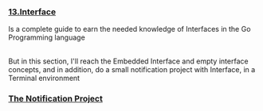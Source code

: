 <h3> <a href="https://github.com/mazzberry/Go-Playground/tree/main/13.Interface">13.Interface</a> </h3>
Is a complete guide to earn the needed knowledge of Interfaces in the Go Programming language <br><br>

<p>But in this section, I'll reach the Embedded Interface and empty interface concepts, and in addition, do a small notification project with Interface, in a Terminal environment</p> 
<h3 >  <a href="https://github.com/mazzberry/Go-Playground/tree/main/100.NotificationMiniProject">The Notification Project</a> </h3>